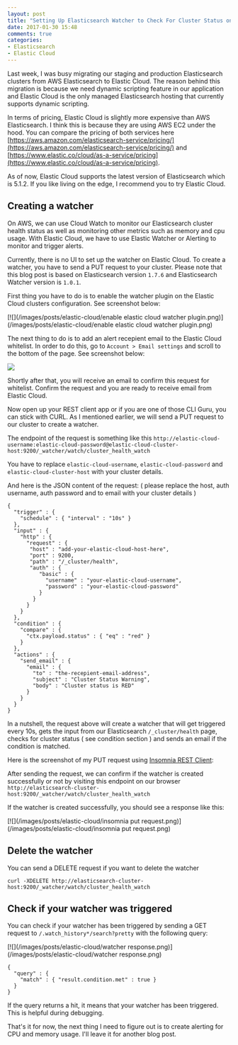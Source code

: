 ```yaml
---
layout: post
title: "Setting Up Elasticsearch Watcher to Check For Cluster Status on Elastic Cloud"
date: 2017-01-30 15:48
comments: true
categories:
- Elasticsearch
- Elastic Cloud
---
```


Last week, I was busy migrating our staging and production Elasticsearch clusters from AWS Elasticsearch to Elastic Cloud. The reason behind this migration is because we need dynamic scripting feature in our application and Elastic Cloud is the only managed Elasticsearch hosting that currently supports dynamic scripting.

In terms of pricing, Elastic Cloud is slightly more expensive than AWS Elasticsearch. I think this is because they are using AWS EC2 under the hood. You can compare the pricing of both services here [https://aws.amazon.com/elasticsearch-service/pricing/](https://aws.amazon.com/elasticsearch-service/pricing/) and [https://www.elastic.co/cloud/as-a-service/pricing](https://www.elastic.co/cloud/as-a-service/pricing).

As of now, Elastic Cloud supports the latest version of Elasticsearch which is 5.1.2. If you like living on the edge, I recommend you to try Elastic Cloud.

## Creating a watcher

On AWS, we can use Cloud Watch to monitor our Elasticsearch cluster health status as well as monitoring other metrics such as memory and cpu usage. With Elastic Cloud, we have to use Elastic Watcher or Alerting to monitor and trigger alerts.

Currently, there is no UI to set up the watcher on Elastic Cloud. To create a watcher, you have to send a PUT request to your cluster. Please note that this blog post is based on Elasticsearch version `1.7.6` and Elasticsearch Watcher version is `1.0.1`.

First thing you have to do is to enable the watcher plugin on the Elastic Cloud clusters configuration. See screenshot below:

[![](/images/posts/elastic-cloud/enable elastic cloud watcher plugin.png)](/images/posts/elastic-cloud/enable elastic cloud watcher plugin.png)

The next thing to do is to add an alert recepient email to the Elastic Cloud whitelist. In order to do this, go to `Account > Email settings` and scroll to the bottom of the page. See screenshot below:

[![](/images/posts/elastic-cloud/whitelist.png)](/images/posts/elastic-cloud/whitelist.png)

Shortly after that, you will receive an email to confirm this request for whitelist. Confirm the request and you are ready to receive email from Elastic Cloud.

Now open up your REST client app or if you are one of those CLI Guru, you can stick with CURL. As I mentioned earlier, we will send a PUT request to our cluster to create a watcher.

The endpoint of the request is something like this `http://elastic-cloud-username:elastic-cloud-password@elastic-cloud-cluster-host:9200/_watcher/watch/cluster_health_watch`

You have to replace `elastic-cloud-username`, `elastic-cloud-password` and `elastic-cloud-cluster-host` with your cluster details.

And here is the JSON content of the request: ( please replace the host, auth username, auth password and to email with your cluster details )

```
{
  "trigger" : {
    "schedule" : { "interval" : "10s" }
  },
  "input" : {
    "http" : {
      "request" : {
       "host" : "add-your-elastic-cloud-host-here",
       "port" : 9200,
       "path" : "/_cluster/health",
       "auth" : {
          "basic" : {
            "username" : "your-elastic-cloud-username",
            "password" : "your-elastic-cloud-password"
          }
        }
      }
    }
  },
  "condition" : {
    "compare" : {
      "ctx.payload.status" : { "eq" : "red" }
    }
  },
  "actions" : {
    "send_email" : {
      "email" : {
        "to" : "the-recepient-email-address",
        "subject" : "Cluster Status Warning",
        "body" : "Cluster status is RED"
      }
    }
  }
}
```

In a nutshell, the request above will create a watcher that will get triggered every 10s, gets the input from our Elasticsearch `/_cluster/health` page, checks for cluster status ( see condition section ) and sends an email if the condition is matched.

Here is the screenshot of my PUT request using [Insomnia REST Client](https://insomnia.rest/):

After sending the request, we can confirm if the watcher is created successfully or not by visiting this endpoint on our browser `http://elasticsearch-cluster-host:9200/_watcher/watch/cluster_health_watch`

If the watcher is created successfully, you should see a response like this:

[![](/images/posts/elastic-cloud/insomnia put request.png)](/images/posts/elastic-cloud/insomnia put request.png)

## Delete the watcher

You can send a DELETE request if you want to delete the watcher

`curl -XDELETE http://elasticsearch-cluster-host:9200/_watcher/watch/cluster_health_watch`

## Check if your watcher was triggered

You can check if your watcher has been triggered by sending a GET request to `/.watch_history*/search?pretty` with the following query:

[![](/images/posts/elastic-cloud/watcher response.png)](/images/posts/elastic-cloud/watcher response.png)

```
{
  "query" : {
    "match" : { "result.condition.met" : true }
  }
}
```

If the query returns a hit, it means that your watcher has been triggered. This is helpful during debugging.

That's it for now, the next thing I need to figure out is to create alerting for CPU and memory usage. I'll leave it for another blog post.
